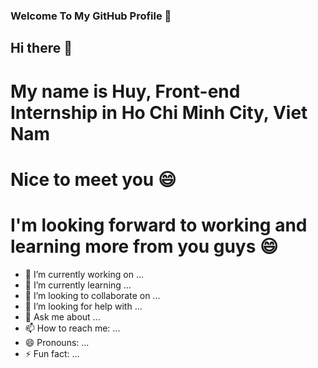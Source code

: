 ### Welcome To My GitHub Profile 👋

## Hi there 👋
# My name is Huy, Front-end Internship in Ho Chi Minh City, Viet Nam
# Nice to meet you 😄
# I'm looking forward to working and learning more from you guys 😄
- 🔭 I’m currently working on ...
- 🌱 I’m currently learning ...
- 👯 I’m looking to collaborate on ...
- 🤔 I’m looking for help with ...
- 💬 Ask me about ...
- 📫 How to reach me: ...
- 😄 Pronouns: ...
- ⚡ Fun fact: ...

